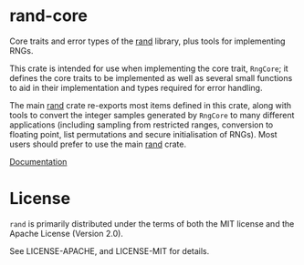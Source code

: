 rand-core
====

Core traits and error types of the [rand] library, plus tools for implementing
RNGs.

This crate is intended for use when implementing the core trait, `RngCore`; it
defines the core traits to be implemented as well as several small functions to
aid in their implementation and types required for error handling.

The main [rand] crate re-exports most items defined in this crate, along with
tools to convert the integer samples generated by `RngCore` to many different
applications (including sampling from restricted ranges, conversion to floating
point, list permutations and secure initialisation of RNGs). Most users should
prefer to use the main [rand] crate.

[Documentation](https://docs.rs/rand-core)

[rand]: ../README.md


# License

`rand` is primarily distributed under the terms of both the MIT
license and the Apache License (Version 2.0).

See LICENSE-APACHE, and LICENSE-MIT for details.
